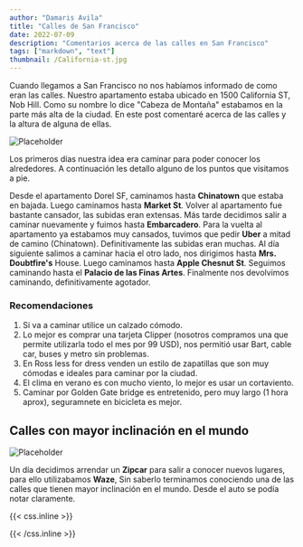 ```yaml
---
author: "Damaris Avila"
title: "Calles de San Francisco"
date: 2022-07-09
description: "Comentarios acerca de las calles en San Francisco"
tags: ["markdown", "text"]
thumbnail: /California-st.jpg
---
```


Cuando llegamos a San Francisco no nos habíamos informado de como eran las calles. Nuestro apartamento estaba ubicado en 1500 California ST, Nob Hill. Como su nombre lo dice "Cabeza de Montaña" estabamos en la parte más alta de la ciudad. En este post comentaré acerca de las calles y la altura de alguna de ellas.

![Placeholder](/street-2.jpg)

Los primeros días nuestra idea era caminar para poder conocer los alrededores. A continuación les detallo alguno de los puntos que visitamos a pie.

Desde el apartamento Dorel SF, caminamos hasta **Chinatown** que estaba en bajada. Luego caminamos hasta **Market St**. Volver al apartamento fue bastante cansador, las subidas eran extensas. Más tarde decidimos salir a caminar nuevamente y fuimos hasta **Embarcadero**. Para la vuelta al apartamento ya estabamos muy cansados, tuvimos que pedir **Uber** a mitad de camino (Chinatown). Definitivamente las subidas eran muchas. Al día siguiente salimos a caminar hacia el otro lado, nos dirigimos hasta **Mrs. Doubtfire's** House. Luego caminamos hasta **Apple Chesnut St**. Seguimos caminando hasta el **Palacio de las Finas Artes**. Finalmente nos devolvimos caminando, definitivamente agotador.

### Recomendaciones
1. Si va a caminar utilice un calzado cómodo.
2. Lo mejor es comprar una tarjeta Clipper (nosotros compramos una que permite utilizarla todo el mes por 99 USD), nos permitió usar Bart, cable car, buses y metro sin problemas.
3. En Ross less for dress venden un estilo de zapatillas que son muy cómodas e ideales para caminar por la ciudad.
4. El clima en verano es con mucho viento, lo mejor es usar un cortaviento.
5. Caminar por Golden Gate bridge es entretenido, pero muy largo (1 hora aprox), seguramnete en bicicleta es mejor.


## Calles con mayor inclinación en el mundo
![Placeholder](/street-3.jpg)

Un día decidimos arrendar un **Zipcar** para salir a conocer nuevos lugares, para ello utilizabamos **Waze**, Sin saberlo terminamos conociendo una de las calles que tienen mayor inclinación en el mundo. Desde el auto se podía notar claramente.





{{< css.inline >}}

<style>
.canon { background: white; width: 100%; height: auto; }
</style>

{{< /css.inline >}}
